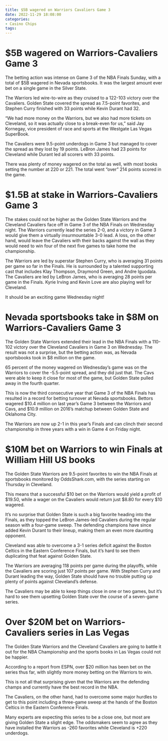 ```yaml
---
title: $5B wagered on Warriors Cavaliers Game 3
date: 2022-11-29 18:08:00
categories:
- Casino Chips
tags:
---
```



#  $5B wagered on Warriors-Cavaliers Game 3

The betting action was intense on Game 3 of the NBA Finals Sunday, with a total of $5B wagered in Nevada sportsbooks. It was the largest amount ever bet on a single game in the Silver State.

The Warriors led wire-to-wire as they cruised to a 122-103 victory over the Cavaliers. Golden State covered the spread as 7.5-point favorites, and Stephen Curry finished with 33 points while Kevin Durant had 32.

“We had more money on the Warriors, but we also had more tickets on Cleveland, so it was actually close to a break-even for us,” said Jay Kornegay, vice president of race and sports at the Westgate Las Vegas SuperBook.

The Cavaliers were 9.5-point underdogs in Game 3 but managed to cover the spread as they lost by 19 points. LeBron James had 23 points for Cleveland while Durant led all scorers with 33 points.

There was plenty of money wagered on the total as well, with most books setting the number at 220 or 221. The total went “over” 214 points scored in the game.

#  $1.5B at stake in Warriors-Cavaliers Game 3

The stakes could not be higher as the Golden State Warriors and the Cleveland Cavaliers face off in Game 3 of the NBA Finals on Wednesday night. The Warriors currently lead the series 2-0, and a victory in Game 3 would give them a virtually insurmountable 3-0 lead. A loss, on the other hand, would leave the Cavaliers with their backs against the wall as they would need to win four of the next five games to take home the championship.

The Warriors are led by superstar Stephen Curry, who is averaging 31 points per game so far in the Finals. He is surrounded by a talented supporting cast that includes Klay Thompson, Draymond Green, and Andre Iguodala. The Cavaliers are led by LeBron James, who is averaging 28 points per game in the Finals. Kyrie Irving and Kevin Love are also playing well for Cleveland.

It should be an exciting game Wednesday night!

#  Nevada sportsbooks take in $8M on Warriors-Cavaliers Game 3

The Golden State Warriors extended their lead in the NBA Finals with a 110-102 victory over the Cleveland Cavaliers in Game 3 on Wednesday. The result was not a surprise, but the betting action was, as Nevada sportsbooks took in $8 million on the game.

65 percent of the money wagered on Wednesday’s game was on the Warriors to cover the -5.5-point spread, and they did just that. The Cavs were able to keep it close for most of the game, but Golden State pulled away in the fourth quarter.

This is now the third consecutive year that Game 3 of the NBA Finals has resulted in a record for betting turnover at Nevada sportsbooks. Bettors wagered $10.4 million on last year’s Game 3 between the Warriors and Cavs, and $10.9 million on 2016’s matchup between Golden State and Oklahoma City.

The Warriors are now up 2-1 in this year’s Finals and can clinch their second championship in three years with a win in Game 4 on Friday night.

#  $10M bet on Warriors to win Finals at William Hill US books

The Golden State Warriors are 9.5-point favorites to win the NBA Finals at sportsbooks monitored by OddsShark.com, with the series starting on Thursday in Cleveland.

This means that a successful $10 bet on the Warriors would yield a profit of $19.50, while a wager on the Cavaliers would return just $8.80 for every $10 wagered.

It’s no surprise that Golden State is such a big favorite heading into the Finals, as they topped the LeBron James-led Cavaliers during the regular season with a four-game sweep. The defending champions have since added Kevin Durant to their lineup, making them an even more daunting opponent.

Cleveland was able to overcome a 3-1 series deficit against the Boston Celtics in the Eastern Conference Finals, but it’s hard to see them duplicating that feat against Golden State.

The Warriors are averaging 118 points per game during the playoffs, while the Cavaliers are scoring just 107 points per game. With Stephen Curry and Durant leading the way, Golden State should have no trouble putting up plenty of points against Cleveland’s defense.

The Cavaliers may be able to keep things close in one or two games, but it’s hard to see them upsetting Golden State over the course of a seven-game series.

#  Over $20M bet on Warriors-Cavaliers series in Las Vegas

The Golden State Warriors and the Cleveland Cavaliers are going to battle it out for the NBA Championship and the sports books in Las Vegas could not be happier.

According to a report from ESPN, over $20 million has been bet on the series thus far, with slightly more money betting on the Warriors to win.

This is not all that surprising given that the Warriors are the defending champs and currently have the best record in the NBA.

The Cavaliers, on the other hand, had to overcome some major hurdles to get to this point including a three-game sweep at the hands of the Boston Celtics in the Eastern Conference Finals.

Many experts are expecting this series to be a close one, but most are giving Golden State a slight edge. The oddsmakers seem to agree as they have installed the Warriors as -260 favorites while Cleveland is +220 underdogs.